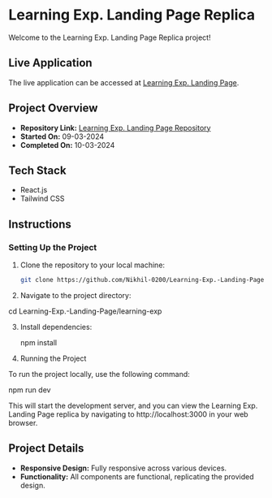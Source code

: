 # Learning Exp. Landing Page Replica

Welcome to the Learning Exp. Landing Page Replica project!

## Live Application

The live application can be accessed at [Learning Exp. Landing Page](https://learning-exp-nikhil.netlify.app/).

## Project Overview

- **Repository Link:** [Learning Exp. Landing Page Repository](https://github.com/Nikhil-0200/Learning-Exp.-Landing-Page/tree/main/learning-exp)
- **Started On:** 09-03-2024
- **Completed On:** 10-03-2024

## Tech Stack

- React.js
- Tailwind CSS

## Instructions

### Setting Up the Project

1. Clone the repository to your local machine:

   ```bash
   git clone https://github.com/Nikhil-0200/Learning-Exp.-Landing-Page.git

2. Navigate to the project directory:
   
  cd Learning-Exp.-Landing-Page/learning-exp

3. Install dependencies:

   npm install

4. Running the Project
   
To run the project locally, use the following command:

npm run dev

This will start the development server, and you can view the Learning Exp. Landing Page replica by navigating to http://localhost:3000 in your web browser.

## Project Details

- **Responsive Design:** Fully responsive across various devices.
- **Functionality:** All components are functional, replicating the provided design.

